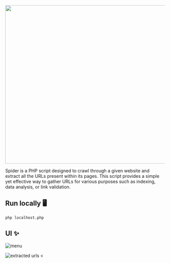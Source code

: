 <center><img src="https://github.com/new92/php/assets/94779840/f6b1fb97-1862-4628-b683-8751287937a3" style="height: 500px; width: 570px;"/></center>

Spider is a PHP script designed to crawl through a given website and extract all the URLs present within its pages. This script provides a simple yet effective way to gather URLs for various purposes such as indexing, data analysis, or link validation.

## Run locally 🖥️

```bash
php localhost.php
```

## UI ✨

![menu](https://github.com/new92/php/assets/94779840/2d3758d3-e05f-42af-a0db-1ce103ba5034)

![extracted urls](https://github.com/new92/php/assets/94779840/57b78a2a-c2a2-40ab-a0a1-9b17d80cee30)
<
